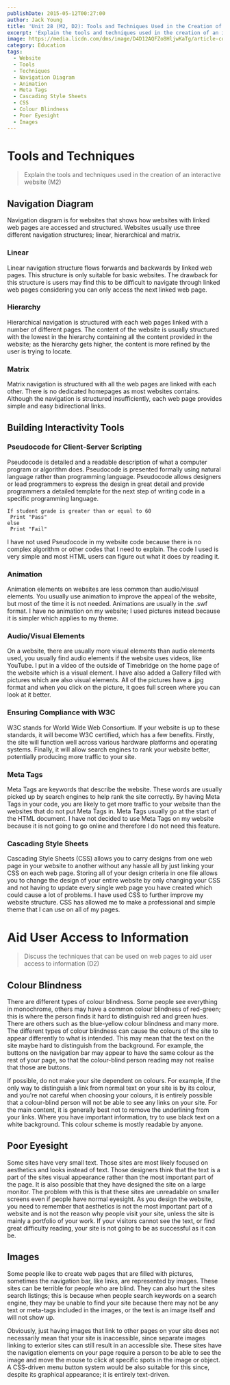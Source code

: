 ```yaml
---
publishDate: 2015-05-12T00:27:00
author: Jack Young
title: 'Unit 28 (M2, D2): Tools and Techniques Used in the Creation of an Interactive Website'
excerpt: 'Explain the tools and techniques used in the creation of an interactive website and discuss the techniques that can be used on web pages to aid user access to information.'
image: https://media.licdn.com/dms/image/D4D12AQFZo8HljwKaTg/article-cover_image-shrink_720_1280/0/1671431189269?e=2147483647&v=beta&t=SNbqKeMHdeL-vxd-otykCNZUkq8Qfg-iRqLceQy4yzU
category: Education
tags:
  - Website
  - Tools
  - Techniques
  - Navigation Diagram
  - Animation
  - Meta Tags
  - Cascading Style Sheets
  - CSS
  - Colour Blindness
  - Poor Eyesight
  - Images
---
```


# Tools and Techniques

> Explain the tools and techniques used in the creation of an interactive website (M2)

## Navigation Diagram

Navigation diagram is for websites that shows how websites with linked web pages are accessed and structured. Websites usually use three different navigation structures; linear, hierarchical and matrix.

### Linear

Linear navigation structure flows forwards and backwards by linked web pages. This structure is only suitable for basic websites. The drawback for this structure is users may find this to be difficult to navigate through linked web pages considering you can only access the next linked web page.

### Hierarchy

Hierarchical navigation is structured with each web pages linked with a number of different pages. The content of the website is usually structured with the lowest in the hierarchy containing all the content provided in the website; as the hierarchy gets higher, the content is more refined by the user is trying to locate.

### Matrix

Matrix navigation is structured with all the web pages are linked with each other. There is no dedicated homepages as most websites contains. Although the navigation is structured insufficiently, each web page provides simple and easy bidirectional links.

## Building Interactivity Tools

### Pseudocode for Client-Server Scripting

Pseudocode is detailed and a readable description of what a computer program or algorithm does. Pseudocode is presented formally using natural language rather than programming language. Pseudocode allows designers or lead programmers to express the design in great detail and provide programmers a detailed template for the next step of writing code in a specific programming language.

```
If student grade is greater than or equal to 60
 Print "Pass"
else
 Print "Fail"
```

I have not used Pseudocode in my website code because there is no complex algorithm or other codes that I need to explain. The code I used is very simple and most HTML users can figure out what it does by reading it.

### Animation

Animation elements on websites are less common than audio/visual elements. You usually use animation to improve the appeal of the website, but most of the time it is not needed. Animations are usually in the .swf format. I have no animation on my website; I used pictures instead because it is simpler which applies to my theme.

### Audio/Visual Elements

On a website, there are usually more visual elements than audio elements used, you usually find audio elements if the website uses videos, like YouTube. I put in a video of the outside of Timebridge on the home page of the website which is a visual element. I have also added a Gallery filled with pictures which are also visual elements. All of the pictures have a .jpg format and when you click on the picture, it goes full screen where you can look at it better.

### Ensuring Compliance with W3C

W3C stands for World Wide Web Consortium. If your website is up to these standards, it will become W3C certified, which has a few benefits. Firstly, the site will function well across various hardware platforms and operating systems. Finally, it will allow search engines to rank your website better, potentially producing more traffic to your site.

### Meta Tags

Meta Tags are keywords that describe the website. These words are usually picked up by search engines to help rank the site correctly. By having Meta Tags in your code, you are likely to get more traffic to your website than the websites that do not put Meta Tags in. Meta Tags usually go at the start of the HTML document. I have not decided to use Meta Tags on my website because it is not going to go online and therefore I do not need this feature.

### Cascading Style Sheets

Cascading Style Sheets (CSS) allows you to carry designs from one web page in your website to another without any hassle all by just linking your CSS on each web page. Storing all of your design criteria in one file allows you to change the design of your entire website by only changing your CSS and not having to update every single web page you have created which could cause a lot of problems. I have used CSS to further improve my website structure. CSS has allowed me to make a professional and simple theme that I can use on all of my pages.

# Aid User Access to Information

> Discuss the techniques that can be used on web pages to aid user access to information (D2)

## Colour Blindness

There are different types of colour blindness. Some people see everything in monochrome, others may have a common colour blindness of red-green; this is where the person finds it hard to distinguish red and green hues. There are others such as the blue-yellow colour blindness and many more. The different types of colour blindness can cause the colours of the site to appear differently to what is intended. This may mean that the text on the site maybe hard to distinguish from the background. For example, the buttons on the navigation bar may appear to have the same colour as the rest of your page, so that the colour-blind person reading may not realise that those are buttons.

If possible, do not make your site dependent on colours. For example, if the only way to distinguish a link from normal text on your site is by its colour, and you're not careful when choosing your colours, it is entirely possible that a colour-blind person will not be able to see any links on your site. For the main content, it is generally best not to remove the underlining from your links. Where you have important information, try to use black text on a white background. This colour scheme is mostly readable by anyone.

## Poor Eyesight

Some sites have very small text. Those sites are most likely focused on aesthetics and looks instead of text. Those designers think that the text is a part of the sites visual appearance rather than the most important part of the page. It is also possible that they have designed the site on a large monitor. The problem with this is that these sites are unreadable on smaller screens even if people have normal eyesight. As you design the website, you need to remember that aesthetics is not the most important part of a website and is not the reason why people visit your site, unless the site is mainly a portfolio of your work. If your visitors cannot see the text, or find great difficulty reading, your site is not going to be as successful as it can be.

## Images

Some people like to create web pages that are filled with pictures, sometimes the navigation bar, like links, are represented by images. These sites can be terrible for people who are blind. They can also hurt the sites search listings; this is because when people search keywords on a search engine, they may be unable to find your site because there may not be any text or meta-tags included in the images, or the text is an image itself and will not show up.

Obviously, just having images that link to other pages on your site does not necessarily mean that your site is inaccessible, since separate images linking to exterior sites can still result in an accessible site. These sites have the navigation elements on your page require a person to be able to see the image and move the mouse to click at specific spots in the image or object. A CSS-driven menu button system would be also suitable for this since, despite its graphical appearance; it is entirely text-driven.
